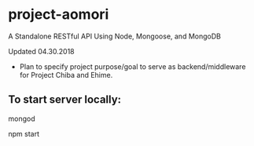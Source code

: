 # project-aomori
A Standalone RESTful API Using Node, Mongoose, and MongoDB

Updated 04.30.2018
- Plan to specify project purpose/goal to serve as backend/middleware for Project Chiba and Ehime.

## To start server locally:
mongod 

npm start
